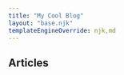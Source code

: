 ```yaml
---
title: "My Cool Blog"
layout: "base.njk"
templateEngineOverride: njk,md
---
```


<!-- 0. HTML -->

## Articles

<div id="content">
</div>

<!-- 1. Only share articles with logged in users -->
<script>
// Assumes user is already logged in
  let contentElement = document.getElementById('content');
  const articles = `<ul>
  {% for article in collections.articles %}
  <li><a href="{{ article.url }}">{{ article.data.title }}</li>
  {% endfor %}
  </ul>`;
  const loginMessage = `Please log in to see my blog!`;

  try {
    magic.user.isLoggedIn();
    contentElement.innerHTML = articles;
    } catch {
      // Handle errors if required!
      contentElement.innerHTML = loginMessage;
      }
</script>
